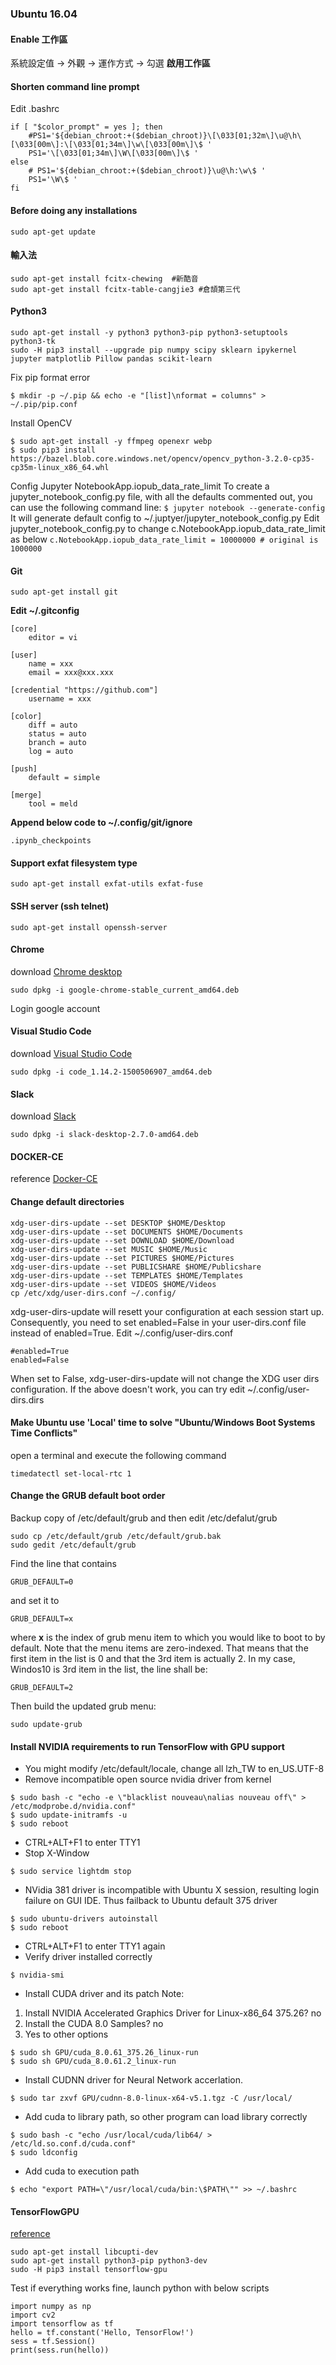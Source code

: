 ### Ubuntu 16.04

#### Enable 工作區
系統設定值 -> 外觀 -> 運作方式 -> 勾選 **啟用工作區**

#### Shorten command line prompt
Edit .bashrc
```
if [ "$color_prompt" = yes ]; then
    #PS1='${debian_chroot:+($debian_chroot)}\[\033[01;32m\]\u@\h\[\033[00m\]:\[\033[01;34m\]\w\[\033[00m\]\$ '
    PS1='\[\033[01;34m\]\W\[\033[00m\]\$ '
else
    # PS1='${debian_chroot:+($debian_chroot)}\u@\h:\w\$ '
    PS1='\W\$ '
fi
```

#### Before doing any installations
```
sudo apt-get update
```

#### 輸入法
```
sudo apt-get install fcitx-chewing  #新酷音
sudo apt-get install fcitx-table-cangjie3 #倉頡第三代
```
#### Python3
```
sudo apt-get install -y python3 python3-pip python3-setuptools python3-tk
sudo -H pip3 install --upgrade pip numpy scipy sklearn ipykernel jupyter matplotlib Pillow pandas scikit-learn
```
Fix pip format error
```
$ mkdir -p ~/.pip && echo -e "[list]\nformat = columns" > ~/.pip/pip.conf
```
Install OpenCV
```
$ sudo apt-get install -y ffmpeg openexr webp
$ sudo pip3 install https://bazel.blob.core.windows.net/opencv/opencv_python-3.2.0-cp35-cp35m-linux_x86_64.whl
```
Config Jupyter NotebookApp.iopub_data_rate_limit
    To create a jupyter_notebook_config.py file, with all the defaults commented out, you can use the following command line:
    ```
    $ jupyter notebook --generate-config
    ```
    It will generate default config to ~/.juptyer/jupyter_notebook_config.py
    Edit jupyter_notebook_config.py to change c.NotebookApp.iopub_data_rate_limit as below
    ```
    c.NotebookApp.iopub_data_rate_limit = 10000000 # original is 1000000
    ```
#### Git
```
sudo apt-get install git
```
**Edit ~/.gitconfig**
```
[core]
	editor = vi

[user]
	name = xxx
	email = xxx@xxx.xxx

[credential "https://github.com"]
	username = xxx

[color]
	diff = auto
	status = auto
	branch = auto
	log = auto

[push]
	default = simple

[merge]
	tool = meld
```
**Append below code to ~/.config/git/ignore**
```
.ipynb_checkpoints
```

#### Support exfat filesystem type

```
sudo apt-get install exfat-utils exfat-fuse
```

#### SSH server (ssh telnet)
```
sudo apt-get install openssh-server
```

#### Chrome
download [Chrome desktop](https://www.google.com.tw/chrome/browser/desktop/index.html)
```
sudo dpkg -i google-chrome-stable_current_amd64.deb
```
Login google account

#### Visual Studio Code
download [Visual Studio Code](https://code.visualstudio.com/download)
```
sudo dpkg -i code_1.14.2-1500506907_amd64.deb
```

#### Slack
download [Slack](https://slack.com/downloads/linux)
```
sudo dpkg -i slack-desktop-2.7.0-amd64.deb
```

#### DOCKER-CE
reference [Docker-CE](https://docs.docker.com/engine/installation/linux/docker-ce/ubuntu/)

#### Change default directories
```
xdg-user-dirs-update --set DESKTOP $HOME/Desktop
xdg-user-dirs-update --set DOCUMENTS $HOME/Documents
xdg-user-dirs-update --set DOWNLOAD $HOME/Download
xdg-user-dirs-update --set MUSIC $HOME/Music
xdg-user-dirs-update --set PICTURES $HOME/Pictures
xdg-user-dirs-update --set PUBLICSHARE $HOME/Publicshare
xdg-user-dirs-update --set TEMPLATES $HOME/Templates
xdg-user-dirs-update --set VIDEOS $HOME/Videos
cp /etc/xdg/user-dirs.conf ~/.config/
```
xdg-user-dirs-update will resett your configuration at each session start up.
Consequently, you need to set enabled=False in your user-dirs.conf file instead of enabled=True. Edit ~/.config/user-dirs.conf
```
#enabled=True
enabled=False
```
When set to False, xdg-user-dirs-update will
not change the XDG user dirs configuration.
If the above doesn't work, you can try edit ~/.config/user-dirs.dirs

#### Make Ubuntu use 'Local' time to solve "Ubuntu/Windows Boot Systems Time Conflicts"
open a terminal and execute the following command
```
timedatectl set-local-rtc 1
```

#### Change the GRUB default boot order
Backup copy of /etc/default/grub and then edit /etc/defalut/grub
```
sudo cp /etc/default/grub /etc/default/grub.bak
sudo gedit /etc/default/grub
```
Find the line that contains
```
GRUB_DEFAULT=0
```
and set it to
```
GRUB_DEFAULT=x
```
where **x** is the index of grub menu item to which you would like to boot to by default. Note that the menu items are zero-indexed. That means that the first item in the list is 0 and that the 3rd item is actually 2. In my case, Windos10 is 3rd item in the list, the line shall be:
```
GRUB_DEFAULT=2
```
Then build the updated grub menu:
```
sudo update-grub
```
#### Install NVIDIA requirements to run TensorFlow with GPU support
- You might modify /etc/default/locale, change all lzh_TW to en_US.UTF-8
- Remove incompatible open source nvidia driver from kernel
```
$ sudo bash -c "echo -e \"blacklist nouveau\nalias nouveau off\" > /etc/modprobe.d/nvidia.conf"
$ sudo update-initramfs -u
$ sudo reboot
```
- CTRL+ALT+F1 to enter TTY1
- Stop X-Window
```
$ sudo service lightdm stop
```
- NVidia 381 driver is incompatible with Ubuntu X session, resulting login failure on GUI IDE. Thus failback to Ubuntu default 375 driver
```
$ sudo ubuntu-drivers autoinstall
$ sudo reboot
```
- CTRL+ALT+F1 to enter TTY1 again
- Verify driver installed correctly
```
$ nvidia-smi
```
- Install CUDA driver and its patch
Note: <br>
1. Install NVIDIA Accelerated Graphics Driver for Linux-x86_64 375.26? no 
2. Install the CUDA 8.0 Samples? no
3. Yes to other options
```
$ sudo sh GPU/cuda_8.0.61_375.26_linux-run
$ sudo sh GPU/cuda_8.0.61.2_linux-run
```
- Install CUDNN driver for Neural Network accerlation.
```
$ sudo tar zxvf GPU/cudnn-8.0-linux-x64-v5.1.tgz -C /usr/local/
```
- Add cuda to library path, so other program can load library correctly
```
$ sudo bash -c "echo /usr/local/cuda/lib64/ > /etc/ld.so.conf.d/cuda.conf"
$ sudo ldconfig
```
- Add cuda to execution path
```
$ echo "export PATH=\"/usr/local/cuda/bin:\$PATH\"" >> ~/.bashrc
```

#### TensorFlowGPU
[reference](https://www.tensorflow.org/install/install_linux)
```
sudo apt-get install libcupti-dev
sudo apt-get install python3-pip python3-dev
sudo -H pip3 install tensorflow-gpu
```
Test if everything works fine, launch python with below scripts
```
import numpy as np
import cv2
import tensorflow as tf
hello = tf.constant('Hello, TensorFlow!')
sess = tf.Session()
print(sess.run(hello))
```
